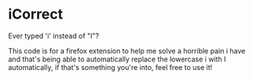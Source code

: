 # iCorrect
Ever typed 'i' instead of "I"?

This code is for a firefox extension to help me solve a horrible pain i have and that's being able to automatically replace the lowercase i with I automatically, if that's something you're into, feel free to use it!
